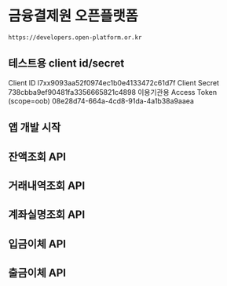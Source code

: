 # 금융결제원 오픈플랫폼

`https://developers.open-platform.or.kr`

## 테스트용 client id/secret

Client ID	l7xx9093aa52f0974ec1b0e4133472c61d7f
Client Secret	738cbba9ef90481fa3356665821c4898
이용기관용 Access Token
(scope=oob)	08e28d74-664a-4cd8-91da-4a1b38a9aaea

## 앱 개발 시작

## 잔액조회 API

## 거래내역조회 API

## 계좌실명조회 API

## 입금이체 API

## 출금이체 API